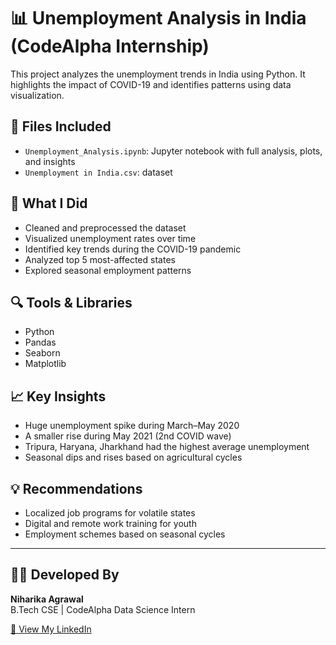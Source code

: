 # 📊 Unemployment Analysis in India (CodeAlpha Internship)

This project analyzes the unemployment trends in India using Python. It highlights the impact of COVID-19 and identifies patterns using data visualization.

## 📁 Files Included
- `Unemployment_Analysis.ipynb`: Jupyter notebook with full analysis, plots, and insights
- `Unemployment in India.csv`: dataset

## 🧠 What I Did
- Cleaned and preprocessed the dataset
- Visualized unemployment rates over time
- Identified key trends during the COVID-19 pandemic
- Analyzed top 5 most-affected states
- Explored seasonal employment patterns

## 🔍 Tools & Libraries
- Python
- Pandas
- Seaborn
- Matplotlib

## 📈 Key Insights
- Huge unemployment spike during March–May 2020
- A smaller rise during May 2021 (2nd COVID wave)
- Tripura, Haryana, Jharkhand had the highest average unemployment
- Seasonal dips and rises based on agricultural cycles

## 💡 Recommendations
- Localized job programs for volatile states
- Digital and remote work training for youth
- Employment schemes based on seasonal cycles

---

## 🧑‍💻 Developed By
**Niharika Agrawal**  
B.Tech CSE | CodeAlpha Data Science Intern

[📎 View My LinkedIn](https://www.linkedin.com/in/niharika-agrawal2006)
